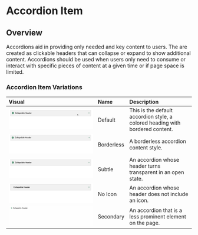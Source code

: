 # Accordion Item

## Overview

Accordions aid in providing only needed and key content to users. The are created as clickable headers that can collapse or expand to show additional content. Accordions should be used when users only need to consume or interact with specific pieces of content at a given time or if page space is limited.

### Accordion Item Variations

| Visual | Name | Description |
| :--- | :--- | :--- |
| ![](../../.gitbook/assets/accordiondefault.gif) | Default | This is the default accordion style, a colored heading with bordered content. |
| ![](../../.gitbook/assets/accordion-borderless%20%281%29.gif) | Borderless | A borderless accordion content style. |
| ![](../../.gitbook/assets/accordion-subtle-1.gif) | Subtle | An accordion whose header turns transparent  in an open state. |
| ![](../../.gitbook/assets/accordionnoicon.gif) | No Icon | An accordion whose header does not include an icon. |
| ![](../../.gitbook/assets/accordionsecondary%20%281%29.gif) | Secondary | An accordion that is a less prominent element on the page. |

